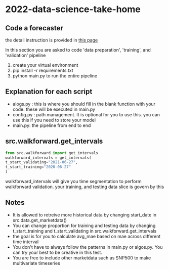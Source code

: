 # 2022-data-science-take-home


## Code a forecaster

the detail instruction is provided in [this page](https://docs.google.com/document/d/1jzxk1itNAUgwmJIzWonfWh8PlGJTIb0yvbpnKrwbyJQ/edit?usp=sharing)

In this section you are asked to code 'data preparation', 'training', and 'validation' pipeline

1. create your virtual environment
2. pip install -r requirements.txt
3. python main.py to run the entire pipeline


## Explanation for each script
 - alogs.py : this is where you should fill in the blank function with your code. these will be executed in main.py
 - config.py : path management. It is optional for you to use this. you can use this if you need to store your model
 - main.py: the pipeline from end to end

## src.walkforward.get_intervals
```python
from src.walkforward import get_intervals
walkforward_intervals = get_intervals(
t_start_validating="2021-06-27",
t_start_training="2020-06-27"
)
```
walkforward_intervals will give you time segmentation to perform walkforward validation.
your training, and testing data slice is govern by this


## Notes
- It is allowed to retreive more historical data by changing start_date in src.data.get_marketdata()
- You can change proportion for training and testing data by changing t_start_training and 
t_start_validating in src.walkforward.get_intervals
- the goal is for you to calculate avg_mae based on mae across different time interval
- You don't have to always follow the patterns in main.py or algos.py. You can try your best to be creative in this test.
- You are free to include other marketdata such as SNP500 to make multivariate timeseries